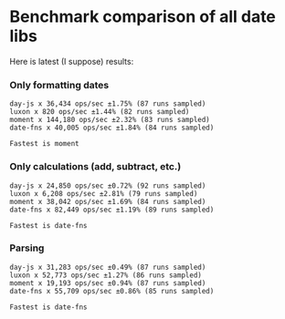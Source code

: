 # Benchmark comparison of all date libs

Here is latest (I suppose) results:

### Only formatting dates

```
day-js x 36,434 ops/sec ±1.75% (87 runs sampled)
luxon x 820 ops/sec ±1.44% (82 runs sampled)
moment x 144,180 ops/sec ±2.32% (83 runs sampled)
date-fns x 40,005 ops/sec ±1.84% (84 runs sampled)

Fastest is moment
```

### Only calculations (add, subtract, etc.)

```
day-js x 24,850 ops/sec ±0.72% (92 runs sampled)
luxon x 6,208 ops/sec ±2.81% (79 runs sampled)
moment x 38,042 ops/sec ±1.69% (84 runs sampled)
date-fns x 82,449 ops/sec ±1.19% (89 runs sampled)

Fastest is date-fns
```

### Parsing

```
day-js x 31,283 ops/sec ±0.49% (87 runs sampled)
luxon x 52,773 ops/sec ±1.27% (86 runs sampled)
moment x 19,193 ops/sec ±0.94% (87 runs sampled)
date-fns x 55,709 ops/sec ±0.86% (85 runs sampled)

Fastest is date-fns
```

